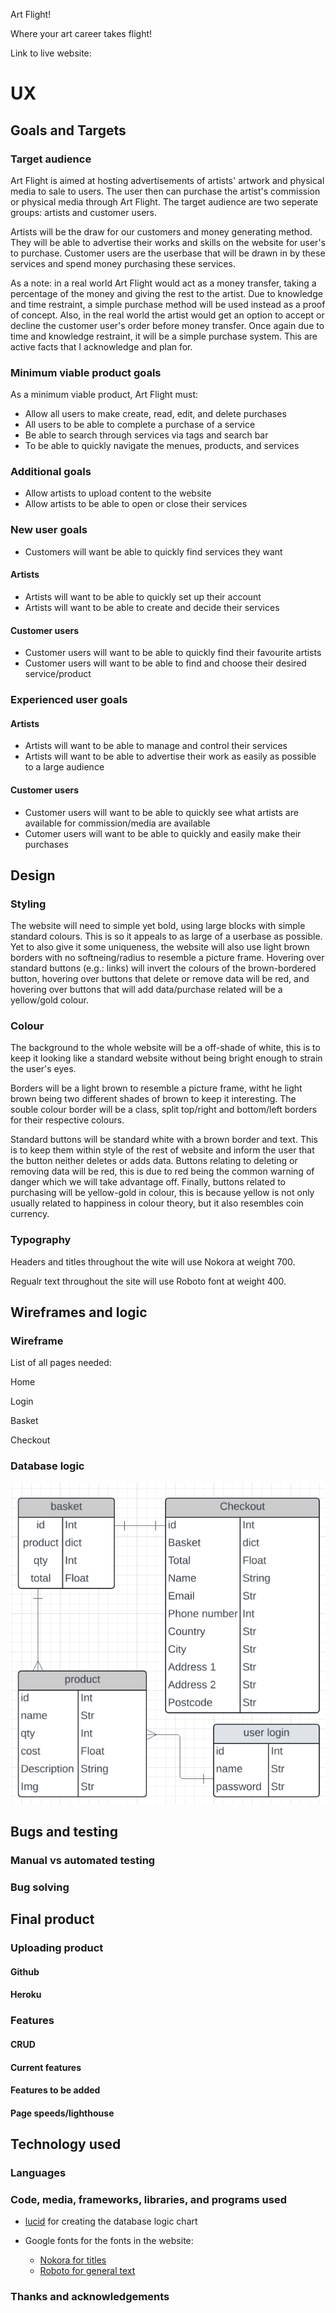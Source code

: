 Art Flight!

Where your art career takes flight!

Link to live website:

# UX

## Goals and Targets

### Target audience

Art Flight is aimed at hosting advertisements of artists' artwork and physical media to sale to users. The user then can purchase the artist's commission or physical media through Art Flight. The target audience are two seperate groups: artists and customer users.

Artists will be the draw for our customers and money generating method. They will be able to advertise their works and skills on the website for user's to purchase. Customer users are the userbase that will be drawn in by these services and spend money purchasing these services.

As a note: in a real world Art Flight would act as a money transfer, taking a percentage of the money and giving the rest to the artist. Due to knowledge and time restraint, a simple purchase method will be used instead as a proof of concept. Also, in the real world the artist would get an option to accept or decline the customer user's order before money transfer. Once again due to time and knowledge restraint, it will be a simple purchase system. This are active facts that I acknowledge and plan for.

### Minimum viable product goals

As a minimum viable product, Art Flight must:
* Allow all users to make create, read, edit, and delete purchases
* All users to be able to complete a purchase of a service
* Be able to search through services via tags and search bar
* To be able to quickly navigate the menues, products, and services

### Additional goals

* Allow artists to upload content to the website
* Allow artists to be able to open or close their services

### New user goals

* Customers will want be able to quickly find services they want

#### Artists

* Artists will want to be able to quickly set up their account
* Artists will want to be able to create and decide their services

#### Customer users

* Customer users will want to be able to quickly find their favourite artists
* Customer users will want to be able to find and choose their desired service/product

### Experienced user goals

#### Artists

* Artists will want to be able to manage and control their services
* Artists will want to be able to advertise their work as easily as possible to a large audience

#### Customer users

* Customer users will want to be able to quickly see what artists are available for commission/media are available
* Cutomer users will want to be able to quickly and easily make their purchases

## Design

### Styling

The website will need to simple yet bold, using large blocks with simple standard colours. This is so it appeals to as large of a userbase as possible. Yet to also give it some uniqueness, the website will also use light brown borders with no softneing/radius to resemble a picture frame. Hovering over standard buttons (e.g.: links) will invert the colours of the brown-bordered button, hovering over buttons that delete or remove data will be red, and hovering over buttons that will add data/purchase related will be a yellow/gold colour.

### Colour

The background to the whole website will be a off-shade of white, this is to keep it looking like a standard website without being bright enough to strain the user's eyes.

Borders will be a light brown to resemble a picture frame, witht he light brown being two different shades of brown to keep it interesting. The souble colour border will be a class, split top/right and bottom/left borders for their respective colours.

Standard buttons will be standard white with a brown border and text. This is to keep them within style of the rest of website and inform the user that the button neither deletes or adds data. Buttons relating to deleting or removing data will be red, this is due to red being the common warning of danger which we will take advantage off. Finally, buttons related to purchasing will be yellow-gold in colour, this is because yellow is not only usually related to happiness in colour theory, but it also resembles coin currency.

### Typography

Headers and titles throughout the wite will use Nokora at weight 700.

Regualr text throughout the site will use Roboto font at weight 400.

## Wireframes and logic

### Wireframe

List of all pages needed:

Home

Login

Basket

Checkout

### Database logic

![Database logic chart](readme_assets/wireframe_and_logic/database_logic.png)

## Bugs and testing

### Manual vs automated testing

### Bug solving

## Final product

### Uploading product

#### Github

#### Heroku

### Features

#### CRUD

#### Current features

#### Features to be added

#### Page speeds/lighthouse

## Technology used

### Languages

### Code, media, frameworks, libraries, and programs used

* [lucid](https://lucid.app/) for creating the database logic chart
* Google fonts for the fonts in the website:

    * [Nokora for titles](https://fonts.google.com/specimen/Nokora?preview.size=34&categoryFilters=Feeling:%2FExpressive%2FCalm&preview.text=Lorem%20ipsum%20dolor%20sit%20amet,%20consectetur%20adipiscing%20elit.%20Morbi%20sed%20lectus%20turpis.%20Sed%20ut%20nisl%20ac%20felis%20pellentesque%20aliquet.%20Proin%20eget%20ultrices%20lacus.%20Proin%20ac%20elit%20est.%20Donec%20non%20viverra%20magna.%20Vestibulum%20eget%20egestas%20nisl,%20at%20auctor%20nibh.%20Maecenas%20dapibus%20vel%20eros%20et%20ornare.%20)
    * [Roboto for general text](https://fonts.google.com/specimen/Roboto?preview.size=12&categoryFilters=Feeling:%2FExpressive%2FBusiness&preview.text=Lorem%20ipsum%20dolor%20sit%20amet,%20consectetur%20adipiscing%20elit.%20Morbi%20sed%20lectus%20turpis.%20Sed%20ut%20nisl%20ac%20felis%20pellentesque%20aliquet.%20Proin%20eget%20ultrices%20lacus.%20Proin%20ac%20elit%20est.%20Donec%20non%20viverra%20magna.%20Vestibulum%20eget%20egestas%20nisl,%20at%20auctor%20nibh.%20Maecenas%20dapibus%20vel%20eros%20et%20ornare.%20)

### Thanks and acknowledgements